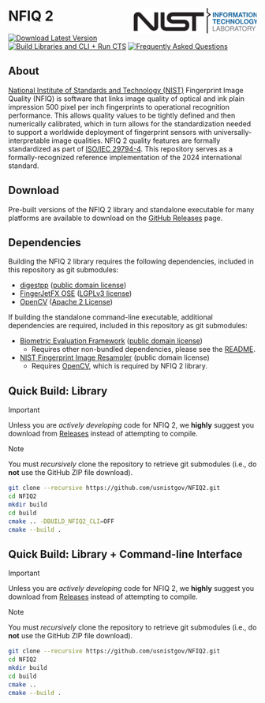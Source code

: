 # NFIQ 2 <img src="cmake/nist_itl_two_color.svg" align="right" alt="NIST Information Technology Laboratory" style="width:250px;" />

[![Download Latest Version](https://img.shields.io/badge/download-v2.3-informational)](https://github.com/usnistgov/NFIQ2/releases)
[![Build Libraries and CLI + Run CTS](https://github.com/usnistgov/NFIQ2/actions/workflows/build-member.yml/badge.svg)](https://github.com/usnistgov/NFIQ2/actions/workflows/build-member.yml)
[![Frequently Asked Questions](https://img.shields.io/badge/wiki-frequently%20asked%20questions-informational)](https://github.com/usnistgov/NFIQ2/wiki/Frequently-Asked-Questions)

About
-----
[National Institute of Standards and Technology (NIST)](https://www.nist.gov)
Fingerprint Image Quality (NFIQ) is software that links image
quality of optical and ink plain impression 500 pixel per inch fingerprints to operational
recognition performance. This allows quality values to be tightly defined and
then numerically calibrated, which in turn allows for the standardization needed
to support a worldwide deployment of fingerprint sensors with
universally-interpretable image qualities. NFIQ 2 quality features are formally
standardized as part of
[ISO/IEC 29794-4](http://www.iso.org/iso/catalogue_detail.htm?csnumber=62791).
This repository serves as a formally-recognized reference implementation of the
2024 international standard.

Download
--------
Pre-built versions of the NFIQ 2 library and standalone executable for many
platforms are available to download on the
[GitHub Releases](https://github.com/usnistgov/NFIQ2/releases) page.

Dependencies
------------

Building the NFIQ 2 library requires the following dependencies, included in
this repository as git submodules:

 * [digestpp](https://github.com/kerukuro/digestpp) ([public domain license](https://github.com/kerukuro/digestpp/blob/master/LICENSE))
 * [FingerJetFX OSE](https://github.com/FingerJetFXOSE/FingerJetFXOSE) ([LGPLv3 license](https://github.com/FingerJetFXOSE/FingerJetFXOSE/blob/master/COPYRIGHT.txt))
 * [OpenCV](https://github.com/opencv/opencv) ([Apache 2 License](https://github.com/opencv/opencv/blob/master/LICENSE))

If building the standalone command-line executable, additional dependencies are
required, included in this repository as git submodules:

 * [Biometric Evaluation Framework](https://github.com/usnistgov/libbiomeval) ([public domain license](https://github.com/usnistgov/libbiomeval/blob/master/LICENSE.md))
   * Requires other non-bundled dependencies, please see the [README](https://github.com/usnistgov/libbiomeval/blob/master/README.md).
 * [NIST Fingerprint Image Resampler](https://github.com/usnistgov/nfir) (public domain license)
   * Requires [OpenCV](https://github.com/opencv/opencv), which is required by NFIQ 2 library.

Quick Build: Library
--------------------

> [!IMPORTANT]
> Unless you are *actively developing* code for NFIQ 2, we **highly** suggest
> you download from [Releases](https://github.com/usnistgov/NFIQ2/releases)
> instead of attempting to compile.

> [!NOTE]
> You must *recursively* clone the repository to retrieve git submodules
> (i.e., do **not** use the GitHub ZIP file download).

```bash
git clone --recursive https://github.com/usnistgov/NFIQ2.git
cd NFIQ2
mkdir build
cd build
cmake .. -DBUILD_NFIQ2_CLI=OFF
cmake --build .
```

Quick Build: Library + Command-line Interface
---------------------------------------------

> [!IMPORTANT]
> Unless you are *actively developing* code for NFIQ 2, we **highly** suggest
> you download from [Releases](https://github.com/usnistgov/NFIQ2/releases)
> instead of attempting to compile.

> [!NOTE]
> You must *recursively* clone the repository to retrieve git submodules
> (i.e., do **not** use the GitHub ZIP file download).

```bash
git clone --recursive https://github.com/usnistgov/NFIQ2.git
cd NFIQ2
mkdir build
cd build
cmake ..
cmake --build .
```
